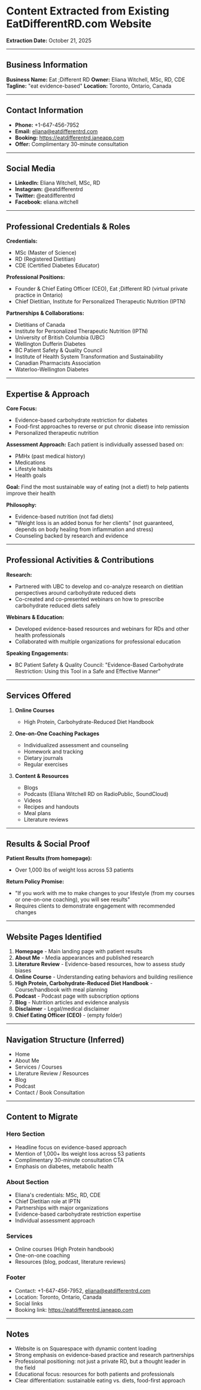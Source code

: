 # Content Extracted from Existing EatDifferentRD.com Website

**Extraction Date:** October 21, 2025

---

## Business Information

**Business Name:** Eat ;Different RD
**Owner:** Eliana Witchell, MSc, RD, CDE
**Tagline:** "eat evidence-based"
**Location:** Toronto, Ontario, Canada

---

## Contact Information

- **Phone:** +1-647-456-7952
- **Email:** eliana@eatdifferentrd.com
- **Booking:** https://eatdifferentrd.janeapp.com
- **Offer:** Complimentary 30-minute consultation

---

## Social Media

- **LinkedIn:** Eliana Witchell, MSc, RD
- **Instagram:** @eatdifferentrd
- **Twitter:** @eatdifferentrd
- **Facebook:** eliana.witchell

---

## Professional Credentials & Roles

**Credentials:**
- MSc (Master of Science)
- RD (Registered Dietitian)
- CDE (Certified Diabetes Educator)

**Professional Positions:**
- Founder & Chief Eating Officer (CEO), Eat ;Different RD (virtual private practice in Ontario)
- Chief Dietitian, Institute for Personalized Therapeutic Nutrition (IPTN)

**Partnerships & Collaborations:**
- Dietitians of Canada
- Institute for Personalized Therapeutic Nutrition (IPTN)
- University of British Columbia (UBC)
- Wellington Dufferin Diabetes
- BC Patient Safety & Quality Council
- Institute of Health System Transformation and Sustainability
- Canadian Pharmacists Association
- Waterloo-Wellington Diabetes

---

## Expertise & Approach

**Core Focus:**
- Evidence-based carbohydrate restriction for diabetes
- Food-first approaches to reverse or put chronic disease into remission
- Personalized therapeutic nutrition

**Assessment Approach:**
Each patient is individually assessed based on:
- PMHx (past medical history)
- Medications
- Lifestyle habits
- Health goals

**Goal:** Find the most sustainable way of eating (not a diet!) to help patients improve their health

**Philosophy:**
- Evidence-based nutrition (not fad diets)
- "Weight loss is an added bonus for her clients" (not guaranteed, depends on body healing from inflammation and stress)
- Counseling backed by research and evidence

---

## Professional Activities & Contributions

**Research:**
- Partnered with UBC to develop and co-analyze research on dietitian perspectives around carbohydrate reduced diets
- Co-created and co-presented webinars on how to prescribe carbohydrate reduced diets safely

**Webinars & Education:**
- Developed evidence-based resources and webinars for RDs and other health professionals
- Collaborated with multiple organizations for professional education

**Speaking Engagements:**
- BC Patient Safety & Quality Council: "Evidence-Based Carbohydrate Restriction: Using this Tool in a Safe and Effective Manner"

---

## Services Offered

1. **Online Courses**
   - High Protein, Carbohydrate-Reduced Diet Handbook

2. **One-on-One Coaching Packages**
   - Individualized assessment and counseling
   - Homework and tracking
   - Dietary journals
   - Regular exercises

3. **Content & Resources**
   - Blogs
   - Podcasts (Eliana Witchell RD on RadioPublic, SoundCloud)
   - Videos
   - Recipes and handouts
   - Meal plans
   - Literature reviews

---

## Results & Social Proof

**Patient Results (from homepage):**
- Over 1,000 lbs of weight loss across 53 patients

**Return Policy Promise:**
- "If you work with me to make changes to your lifestyle (from my courses or one-on-one coaching), you will see results"
- Requires clients to demonstrate engagement with recommended changes

---

## Website Pages Identified

1. **Homepage** - Main landing page with patient results
2. **About Me** - Media appearances and published research
3. **Literature Review** - Evidence-based resources, how to assess study biases
4. **Online Course** - Understanding eating behaviors and building resilience
5. **High Protein, Carbohydrate-Reduced Diet Handbook** - Course/handbook with meal planning
6. **Podcast** - Podcast page with subscription options
7. **Blog** - Nutrition articles and evidence analysis
8. **Disclaimer** - Legal/medical disclaimer
9. **Chief Eating Officer (CEO)** - (empty folder)

---

## Navigation Structure (Inferred)

- Home
- About Me
- Services / Courses
- Literature Review / Resources
- Blog
- Podcast
- Contact / Book Consultation

---

## Content to Migrate

### Hero Section
- Headline focus on evidence-based approach
- Mention of 1,000+ lbs weight loss across 53 patients
- Complimentary 30-minute consultation CTA
- Emphasis on diabetes, metabolic health

### About Section
- Eliana's credentials: MSc, RD, CDE
- Chief Dietitian role at IPTN
- Partnerships with major organizations
- Evidence-based carbohydrate restriction expertise
- Individual assessment approach

### Services
- Online courses (High Protein handbook)
- One-on-one coaching
- Resources (blog, podcast, literature reviews)

### Footer
- Contact: +1-647-456-7952, eliana@eatdifferentrd.com
- Location: Toronto, Ontario, Canada
- Social links
- Booking link: https://eatdifferentrd.janeapp.com

---

## Notes

- Website is on Squarespace with dynamic content loading
- Strong emphasis on evidence-based practice and research partnerships
- Professional positioning: not just a private RD, but a thought leader in the field
- Educational focus: resources for both patients and professionals
- Clear differentiation: sustainable eating vs. diets, food-first approach
